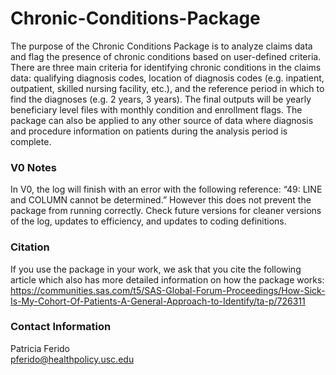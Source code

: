 # Chronic-Conditions-Package
The purpose of the Chronic Conditions Package is to analyze claims data and flag the presence of chronic conditions based on user-defined criteria. There are three main criteria for identifying chronic conditions in the claims data: qualifying diagnosis codes, location of diagnosis codes (e.g. inpatient, outpatient, skilled nursing facility, etc.), and the reference period in which to find the diagnoses (e.g. 2 years, 3 years). The final outputs will be yearly beneficiary level files with monthly condition and enrollment flags.
The package can also be applied to any other source of data where diagnosis and procedure information on patients during the analysis period is complete.

### V0 Notes
In V0, the log will finish with an error with the following reference: “49: LINE and COLUMN cannot be determined.” However this does not prevent the package from running correctly. Check future versions for cleaner versions of the log, updates to efficiency, and updates to coding definitions.

### Citation
If you use the package in your work, we ask that you cite the following article which also has more detailed information on how the package works:
https://communities.sas.com/t5/SAS-Global-Forum-Proceedings/How-Sick-Is-My-Cohort-Of-Patients-A-General-Approach-to-Identify/ta-p/726311

### Contact Information
Patricia Ferido  
pferido@healthpolicy.usc.edu
